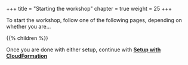 +++
title = "Starting the workshop"
chapter = true
weight = 25
+++

To start the workshop, follow one of the following pages, depending on whether you are...

{{% children  %}}

Once you are done with either setup, continue with [**Setup with CloudFormation**](/launching_ec2_spot_instances/launch_cloudformation.html)


